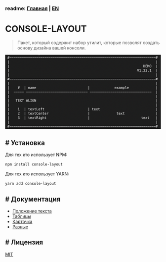 ### readme: [Главная](./../README.md) | [EN](./README-EN.md)

# CONSOLE-LAYOUT

> Пакет, который содержит набор утилит, которые позволят создать основу дизайна вашей консоли.

![demo.png](./assets/DEMO.png)

## # Установка

Для тех кто использует NPM:

```sh
npm install console-layout
```

Для тех кто использует YARN:

```sh
yarn add console-layout
```

## # Документация

- [Положение текста](./api/TEXT-ALIGN-RU.md)
- [Таблицы](./api/TABLE-RU.md)
- [Карточка](./api/CARD-RU.md)
- [Разные](./api/OTHER-RU.md) 

## # Лицензия

[MIT](./../LICENSE)
